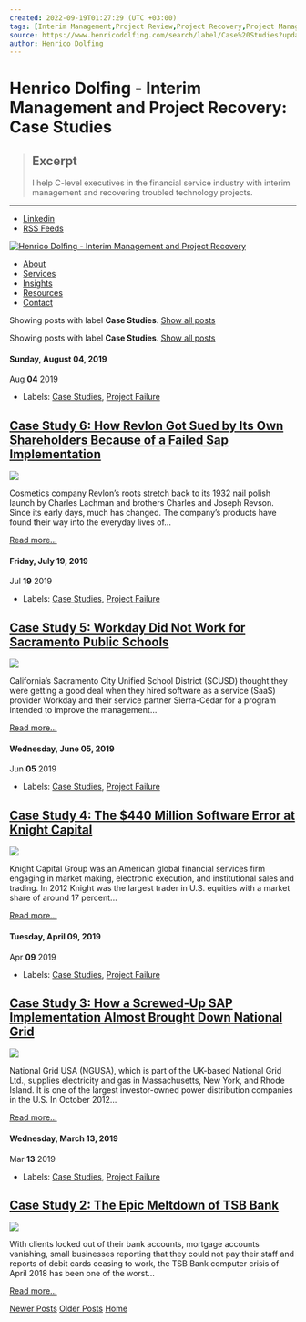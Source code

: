 ```yaml
---
created: 2022-09-19T01:27:29 (UTC +03:00)
tags: [Interim Management,Project Review,Project Recovery,Project Management,Project Portfolio Management,Program Management,Project Advisory,Project Consulting,Strategy Execution]
source: https://www.henricodolfing.com/search/label/Case%20Studies?updated-max=2019-09-10T20:56:00%2B02:00&max-results=20&start=9&by-date=false
author: Henrico Dolfing
---
```


# Henrico Dolfing - Interim Management and Project Recovery: Case Studies

> ## Excerpt
> I help C-level executives in the financial service industry with interim management and recovering troubled technology projects.

---
*   [Linkedin](http://ch.linkedin.com/in/henricodolfing "LinkedIn")
*   [RSS Feeds](http://feeds.feedburner.com/henricodolfing "RSS")

[![Henrico Dolfing - Interim Management and Project Recovery](https://2.bp.blogspot.com/-MCKifCHTQW0/W6DubQvpHjI/AAAAAAABNZI/-oxyDdYzNRY_qMF08jLCAfccPWUcXAy1QCLcBGAs/s1600/logo_henrico_dolfing.png)](https://www.henricodolfing.com/)

*   [About](https://www.henricodolfing.com/p/henrico-dolfing.html)
*   [Services](https://www.henricodolfing.com/p/services.html)
*   [Insights](https://www.henricodolfing.com/)
*   [Resources](https://www.henricodolfing.com/p/resources.html)
*   [Contact](https://www.henricodolfing.com/p/contact.html)

Showing posts with label **Case Studies**. [Show all posts](https://www.henricodolfing.com/)

Showing posts with label **Case Studies**. [Show all posts](https://www.henricodolfing.com/)

#### Sunday, August 04, 2019

Aug **04** 2019

*   Labels: [Case Studies](https://www.henricodolfing.com/search/label/Case%20Studies), [Project Failure](https://www.henricodolfing.com/search/label/Project%20Failure)

## [Case Study 6: How Revlon Got Sued by Its Own Shareholders Because of a Failed Sap Implementation](https://www.henricodolfing.com/2019/08/case-study-revlon-sued-because-sap-implementation.html)

![](https://1.bp.blogspot.com/-JGbq9WEscHc/XUcYW9hZBsI/AAAAAAABQS8/bU0SESMncpg3KnW7eFaEKNzyK6WflSIpgCLcBGAs/s200/project_failure_case_study.png)

Cosmetics company Revlon’s roots stretch back to its 1932 nail polish launch by Charles Lachman and brothers Charles and Joseph Revson. Since its early days, much has changed. The company’s products have found their way into the everyday lives of...

[Read more…](https://www.henricodolfing.com/2019/08/case-study-revlon-sued-because-sap-implementation.html)

#### Friday, July 19, 2019

Jul **19** 2019

*   Labels: [Case Studies](https://www.henricodolfing.com/search/label/Case%20Studies), [Project Failure](https://www.henricodolfing.com/search/label/Project%20Failure)

## [Case Study 5: Workday Did Not Work for Sacramento Public Schools](https://www.henricodolfing.com/2019/07/case-study-workday-sacramento-public-schools.html)

![](https://1.bp.blogspot.com/-JGbq9WEscHc/XUcYW9hZBsI/AAAAAAABQS8/bU0SESMncpg3KnW7eFaEKNzyK6WflSIpgCLcBGAs/s200/project_failure_case_study.png)

California’s Sacramento City Unified School District (SCUSD) thought they were getting a good deal when they hired software as a service (SaaS) provider Workday and their service partner Sierra-Cedar for a program intended to improve the management...

[Read more…](https://www.henricodolfing.com/2019/07/case-study-workday-sacramento-public-schools.html)

#### Wednesday, June 05, 2019

Jun **05** 2019

*   Labels: [Case Studies](https://www.henricodolfing.com/search/label/Case%20Studies), [Project Failure](https://www.henricodolfing.com/search/label/Project%20Failure)

## [Case Study 4: The $440 Million Software Error at Knight Capital](https://www.henricodolfing.com/2019/06/project-failure-case-study-knight-capital.html)

![](https://1.bp.blogspot.com/-JGbq9WEscHc/XUcYW9hZBsI/AAAAAAABQS8/bU0SESMncpg3KnW7eFaEKNzyK6WflSIpgCLcBGAs/s200/project_failure_case_study.png)

Knight Capital Group was an American global financial services firm engaging in market making, electronic execution, and institutional sales and trading. In 2012 Knight was the largest trader in U.S. equities with a market share of around 17 percent...

[Read more…](https://www.henricodolfing.com/2019/06/project-failure-case-study-knight-capital.html)

#### Tuesday, April 09, 2019

Apr **09** 2019

*   Labels: [Case Studies](https://www.henricodolfing.com/search/label/Case%20Studies), [Project Failure](https://www.henricodolfing.com/search/label/Project%20Failure)

## [Case Study 3: How a Screwed-Up SAP Implementation Almost Brought Down National Grid](https://www.henricodolfing.com/2019/04/case-study-sap-wipro-national-grid.html)

![](https://1.bp.blogspot.com/-JGbq9WEscHc/XUcYW9hZBsI/AAAAAAABQS8/bU0SESMncpg3KnW7eFaEKNzyK6WflSIpgCLcBGAs/s200/project_failure_case_study.png)

National Grid USA (NGUSA), which is part of the UK-based National Grid Ltd., supplies electricity and gas in Massachusetts, New York, and Rhode Island. It is one of the largest investor-owned power distribution companies in the U.S. In October 2012...

[Read more…](https://www.henricodolfing.com/2019/04/case-study-sap-wipro-national-grid.html)

#### Wednesday, March 13, 2019

Mar **13** 2019

*   Labels: [Case Studies](https://www.henricodolfing.com/search/label/Case%20Studies), [Project Failure](https://www.henricodolfing.com/search/label/Project%20Failure)

## [Case Study 2: The Epic Meltdown of TSB Bank](https://www.henricodolfing.com/2019/03/case-study-epic-meltdown-of-tsb-bank.html)

![](https://1.bp.blogspot.com/-JGbq9WEscHc/XUcYW9hZBsI/AAAAAAABQS8/bU0SESMncpg3KnW7eFaEKNzyK6WflSIpgCLcBGAs/s200/project_failure_case_study.png)

With clients locked out of their bank accounts, mortgage accounts vanishing, small businesses reporting that they could not pay their staff and reports of debit cards ceasing to work, the TSB Bank computer crisis of April 2018 has been one of the worst...

[Read more…](https://www.henricodolfing.com/2019/03/case-study-epic-meltdown-of-tsb-bank.html)

[Newer Posts](https://www.henricodolfing.com/search/label/Case%20Studies?max-results=20 "Newer Posts") [Older Posts](https://www.henricodolfing.com/search/label/Case%20Studies?updated-max=2019-03-13T09:02:00%2B01:00&max-results=20&start=14&by-date=false "Older Posts") [Home](https://www.henricodolfing.com/)
